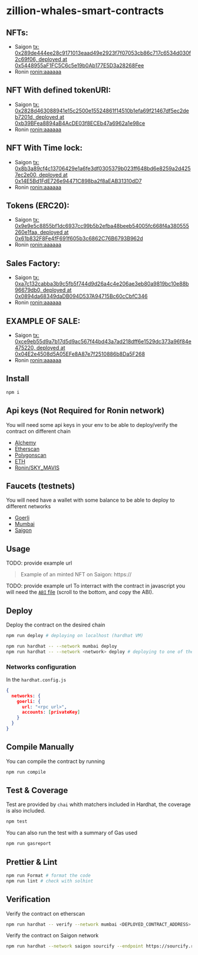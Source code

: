 # zillion-whales-smart-contracts

## NFTs:
- Saigon [tx: 0x289de444ee28c9171013eaad49e2923f7f07053cb86c717c6534d030f2c69f06, deployed at 0x5448955aF1FC5C6c5e19b0Ab177E5D3a28268Fee](https://saigon-app.roninchain.com/address/0x5448955af1fc5c6c5e19b0ab177e5d3a28268fee?t=contract&st=write-contract)
- Ronin [ronin:aaaaaa](https://app.roninchain.com/address/ronin:aaaaaa?t=contract)

## NFT With defined tokenURI:
- Saigon [tx: 0x2828d463088941e15c2500e15524861f14510b1efa69f21467df5ec2deb7201d, deployed at 0xb39BFea8894aB4AcDE03f8ECEb47a6962a1e98ce](https://saigon-app.roninchain.com/address/0xb39BFea8894aB4AcDE03f8ECEb47a6962a1e98ce)
- Ronin [ronin:aaaaaa](https://app.roninchain.com/address/ronin:aaaaaa?t=contract)

## NFT With Time lock:
- Saigon [tx: 0x8b3a89cf4c13706429e1a6fe3df0305379b023ff648bd6e8259a2d4257ec2e00, deployed at 0x14E5Bd1FdE726e94471C898ba2f8aEAB31310dD7](https://saigon-app.roninchain.com/address/0x14E5Bd1FdE726e94471C898ba2f8aEAB31310dD7)
- Ronin [ronin:aaaaaa](https://app.roninchain.com/address/ronin:aaaaaa?t=contract)

## Tokens (ERC20):
- Saigon [tx: 0x9e9e5c8855bf1dc6937cc99b5b2efba48beeb54005fc668f4a380555260e1faa, deployed at 0x61b832F8Fe4fF691f605b3c6862C76B6793B962d](https://saigon-app.roninchain.com/address/0x61b832F8Fe4fF691f605b3c6862C76B6793B962d?t=contract&st=read-contract)
- Ronin [ronin:aaaaaa](https://app.roninchain.com/address/ronin:aaaaaa?t=contract)

## Sales Factory:
- Saigon [tx: 0xa7c132cabba3b9c5fb5f744d9d26a4c4e206ae3eb80a9819bc10e88b96679db0, deployed at 0x0894da68349daDB094D537A94715Bc60cCbfC346](https://saigon-app.roninchain.com/address/0x0894da68349daDB094D537A94715Bc60cCbfC346)
- Ronin [ronin:aaaaaa](https://app.roninchain.com/address/ronin:aaaaaa?t=contract)

## EXAMPLE OF SALE:
- Saigon [tx: 0xce9eb55d9a7b17d5d9ac567f44bd43a7ad218dff6e1529dc373a96f84e475220, deployed at 0x04E2e4508d5A05EFe8A87e7f2510886b8Da5F268](https://saigon-app.roninchain.com/address/0x04E2e4508d5A05EFe8A87e7f2510886b8Da5F268)
- Ronin [ronin:aaaaaa](https://app.roninchain.com/address/ronin:aaaaaa?t=contract)


## Install


```sh
npm i
```

## Api keys (Not Required for Ronin network)

You will need some api keys in your env to be able to deploy/verify the contract on different chain

- [Alchemy](https://dashboard.alchemy.com/)
- [Etherscan](https://etherscan.io/)
- [Polygonscan](https://polygonscan.com/)
- [ETH](https://vanity-eth.tk/)
- [Ronin/SKY_MAVIS](https://developers.skymavis.com/console/applications/)

## Faucets (testnets)

You will need have a wallet with some balance to be able to deploy to different networks

- [Goerli](https://goerlifaucet.com/)
- [Mumbai](https://mumbaifaucet.com/)
- [Saigon](https://faucet.roninchain.com/)


## Usage

TODO: provide example url
> Example of an minted NFT on Saigon: https://

TODO: provide example url
To interract with the contract in javascript you will need the [`ABI` file](https://) (scroll to the bottom, and copy the ABI).

## Deploy

Deploy the contract on the desired chain

```sh
npm run deploy # deploying on localhost (hardhat VM)

npm run hardhat -- --network mumbai deploy
npm run hardhat -- --network <network> deploy # deploying to one of the configured network
```

### Networks configuration

In the `hardhat.config.js`

```json
{
  networks: {
    goerli: {
      url: "<rpc url>",
      accounts: [privateKey]
    }
  }
}
```

## Compile Manually

You can compile the contract by running

```sh
npm run compile
```

## Test & Coverage

Test are provided by `chai` whith matchers included in Hardhat, the coverage is also included.

```sh
npm test
```

You can also run the test with a summary of Gas used

```sh
npm run gasreport
```

## Prettier & Lint

```sh
npm run Format # format the code
npm run lint # check with solhint
```

## Verification

Verify the contract on etherscan

```sh
npm run hardhat -- verify --network mumbai <DEPLOYED_CONTRACT_ADDRESS>
```

Verify the contract on Saigon network

```sh
npm run hardhat --network saigon sourcify --endpoint https://sourcify.roninchain.com/server
```


